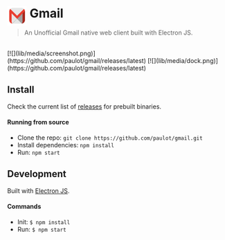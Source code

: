 # <img src="lib/media/gmail.png" width="45" align="left">&nbsp;Gmail

> An Unofficial Gmail native web client built with Electron JS.

<br>
[![](lib/media/screenshot.png)](https://github.com/paulot/gmail/releases/latest)
[![](lib/media/dock.png)](https://github.com/paulot/gmail/releases/latest)

## Install
Check the current list of [releases](https://github.com/paulot/gmail/releases/latest) for prebuilt binaries.

#### Running from source
- Clone the repo: `git clone https://github.com/paulot/gmail.git`
- Install dependencies: `npm install`
- Run: `npm start`

## Development
Built with [Electron JS](http://electron.atom.io).

#### Commands
- Init: `$ npm install`
- Run: `$ npm start`
